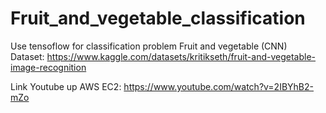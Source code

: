 # Fruit_and_vegetable_classification

Use tensoflow for classification problem Fruit and vegetable (CNN)  <br>
Dataset: https://www.kaggle.com/datasets/kritikseth/fruit-and-vegetable-image-recognition

Link Youtube up AWS EC2: https://www.youtube.com/watch?v=2IBYhB2-mZo
